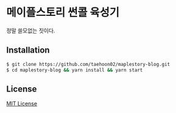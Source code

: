 # 메이플스토리 썬콜 육성기

정말 쓸모없는 짓이다.

## Installation

```bash
$ git clone https://github.com/taehoon02/maplestory-blog.git
$ cd maplestory-blog && yarn install && yarn start
```

## License

[MIT License](LICENSE)
